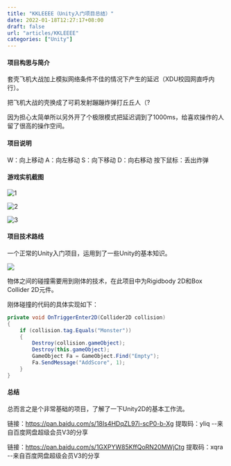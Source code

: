 ```yaml
---
title: "KKLEEEE（Unity入门项目总结）"
date: 2022-01-18T12:27:17+08:00
draft: false
url: "articles/KKLEEEE"
categories: ["Unity"]
---
```


#### 项目构思与简介

套壳飞机大战加上模拟网络条件不佳的情况下产生的延迟（XDU校园网直呼内行）。

把飞机大战的壳换成了可莉发射蹦蹦炸弹打丘丘人（?

因为担心太简单所以另外开了个极限模式把延迟调到了1000ms，给喜欢操作的人留了很高的操作空间。

#### 项目说明

W：向上移动
A：向左移动
S：向下移动
D：向右移动
按下鼠标：丢出炸弹

#### 游戏实机截图

![1](/klee1.png)

![2](/klee2.png)

![3](/klee3.png)

#### 项目技术路线

一个正常的Unity入门项目，运用到了一些Unity的基本知识。

![](/klee4.png)

物体之间的碰撞需要用到刚体的技术，在此项目中为Rigidbody 2D和Box Collider 2D元件。

刚体碰撞的代码的具体实现如下：

```c#
private void OnTriggerEnter2D(Collider2D collision)
{
    if (collision.tag.Equals("Monster"))
    {
        Destroy(collision.gameObject);
        Destroy(this.gameObject);
        GameObject Fa = GameObject.Find("Empty");
        Fa.SendMessage("AddScore", 1);
    }
}
```



#### 总结

总而言之是个非常基础的项目，了解了一下Unity2D的基本工作流。

链接：https://pan.baidu.com/s/18Is4HDqZL97i-scP0-b-Xg 
提取码：yliq 
--来自百度网盘超级会员V3的分享

链接：https://pan.baidu.com/s/1GXPYW85KffQoRN20MWjCtg 
提取码：xqra 
--来自百度网盘超级会员V3的分享